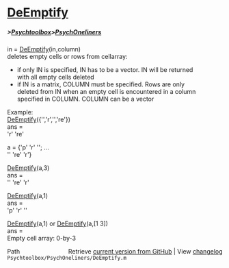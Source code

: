# [DeEmptify](DeEmptify)
##### >[Psychtoolbox](Psychtoolbox)>[PsychOneliners](PsychOneliners)

in = [DeEmptify](DeEmptify)(in,column)  
deletes empty cells or rows from cellarray:  
  
- if only IN is specified, IN has to be a vector. IN will be returned  
  with all empty cells deleted  
- if IN is a matrix, COLUMN must be specified. Rows are only  
  deleted from IN when an empty cell is encountered in a column  
  specified in COLUMN. COLUMN can be a vector  
  
Example:  
  [DeEmptify](DeEmptify)({'','r','','re'})  
  ans =   
      'r'    're'  
  
  a = {'p' 'r'  ''; ...  
       '' 're' 'r'}  
  
  [DeEmptify](DeEmptify)(a,3)  
  ans =   
       ''    're'    'r'  
  
  [DeEmptify](DeEmptify)(a,1)  
  ans =   
       'p'   'r'     ''  
  
  [DeEmptify](DeEmptify)(a,1) or [DeEmptify](DeEmptify)(a,[1 3])  
  ans =   
      Empty cell array: 0-by-3  




<div class="code_header" style="text-align:right;">
  <span style="float:left;">Path&nbsp;&nbsp;</span> <span class="counter">Retrieve <a href=
  "https://raw.github.com/Psychtoolbox-3/Psychtoolbox-3/beta/Psychtoolbox/PsychOneliners/DeEmptify.m">current version from GitHub</a> | View <a href=
  "https://github.com/Psychtoolbox-3/Psychtoolbox-3/commits/beta/Psychtoolbox/PsychOneliners/DeEmptify.m">changelog</a></span>
</div>
<div class="code">
  <code>Psychtoolbox/PsychOneliners/DeEmptify.m</code>
</div>

